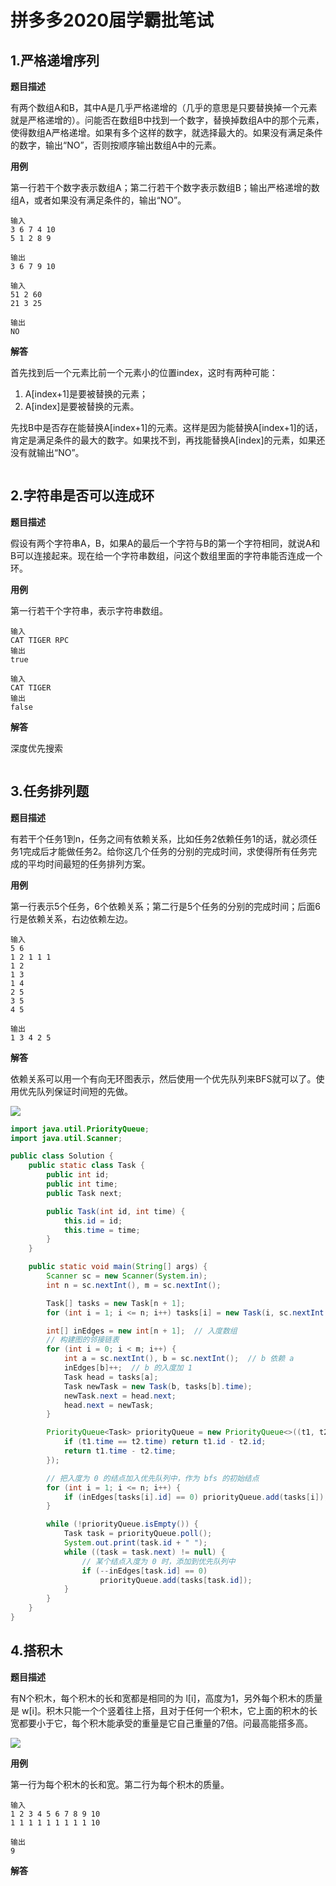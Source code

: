 # 拼多多2020届学霸批笔试

## 1.严格递增序列

**题目描述**

有两个数组A和B，其中A是几乎严格递增的（几乎的意思是只要替换掉一个元素就是严格递增的）。问能否在数组B中找到一个数字，替换掉数组A中的那个元素，使得数组A严格递增。如果有多个这样的数字，就选择最大的。如果没有满足条件的数字，输出“NO”，否则按顺序输出数组A中的元素。

**用例**

第一行若干个数字表示数组A；第二行若干个数字表示数组B；输出严格递增的数组A，或者如果没有满足条件的，输出“NO”。

```
输入
3 6 7 4 10
5 1 2 8 9

输出
3 6 7 9 10
```

```
输入
51 2 60
21 3 25

输出
NO
```

**解答**

首先找到后一个元素比前一个元素小的位置index，这时有两种可能：

1. A[index+1]是要被替换的元素；
2. A[index]是要被替换的元素。

先找B中是否存在能替换A[index+1]的元素。这样是因为能替换A[index+1]的话，肯定是满足条件的最大的数字。如果找不到，再找能替换A[index]的元素，如果还没有就输出“NO”。

```java

```

## 2.字符串是否可以连成环

**题目描述**

假设有两个字符串A，B，如果A的最后一个字符与B的第一个字符相同，就说A和B可以连接起来。现在给一个字符串数组，问这个数组里面的字符串能否连成一个环。

**用例**

第一行若干个字符串，表示字符串数组。

```
输入
CAT TIGER RPC
输出
true
```

```
输入
CAT TIGER
输出
false
```

**解答**

深度优先搜索

```java

```

## 3.任务排列题

**题目描述**

有若干个任务1到n，任务之间有依赖关系，比如任务2依赖任务1的话，就必须任务1完成后才能做任务2。给你这几个任务的分别的完成时间，求使得所有任务完成的平均时间最短的任务排列方案。

**用例**

第一行表示5个任务，6个依赖关系；第二行是5个任务的分别的完成时间；后面6行是依赖关系，右边依赖左边。

```
输入
5 6
1 2 1 1 1
1 2
1 3
1 4
2 5
3 5
4 5

输出
1 3 4 2 5
```

**解答**

依赖关系可以用一个有向无环图表示，然后使用一个优先队列来BFS就可以了。使用优先队列保证时间短的先做。

![](_v_images/20190729122933681_6598.png)

```java
import java.util.PriorityQueue;
import java.util.Scanner;

public class Solution {
    public static class Task {
        public int id;
        public int time;
        public Task next;

        public Task(int id, int time) {
            this.id = id;
            this.time = time;
        }
    }

    public static void main(String[] args) {
        Scanner sc = new Scanner(System.in);
        int n = sc.nextInt(), m = sc.nextInt();

        Task[] tasks = new Task[n + 1];
        for (int i = 1; i <= n; i++) tasks[i] = new Task(i, sc.nextInt());

        int[] inEdges = new int[n + 1];  // 入度数组
        // 构建图的邻接链表
        for (int i = 0; i < m; i++) {
            int a = sc.nextInt(), b = sc.nextInt();  // b 依赖 a
            inEdges[b]++;  // b 的入度加 1
            Task head = tasks[a];
            Task newTask = new Task(b, tasks[b].time);
            newTask.next = head.next;
            head.next = newTask;
        }

        PriorityQueue<Task> priorityQueue = new PriorityQueue<>((t1, t2) -> {
            if (t1.time == t2.time) return t1.id - t2.id;
            return t1.time - t2.time;
        });

        // 把入度为 0 的结点加入优先队列中，作为 bfs 的初始结点
        for (int i = 1; i <= n; i++) {
            if (inEdges[tasks[i].id] == 0) priorityQueue.add(tasks[i]);
        }

        while (!priorityQueue.isEmpty()) {
            Task task = priorityQueue.poll();
            System.out.print(task.id + " ");
            while ((task = task.next) != null) {
                // 某个结点入度为 0 时，添加到优先队列中
                if (--inEdges[task.id] == 0)
                    priorityQueue.add(tasks[task.id]);
            }
        }
    }
}
```

## 4.搭积木

**题目描述**

有N个积木，每个积木的长和宽都是相同的为 l[i]，高度为1，另外每个积木的质量是 w[i]。积木只能一个个竖着往上搭，且对于任何一个积木，它上面的积木的长宽都要小于它，每个积木能承受的重量是它自己重量的7倍。问最高能搭多高。

![](_v_images/20190729125352385_16008.png)

**用例**

第一行为每个积木的长和宽。第二行为每个积木的质量。

```
输入
1 2 3 4 5 6 7 8 9 10
1 1 1 1 1 1 1 1 1 10

输出
9
```

**解答**

```java
```